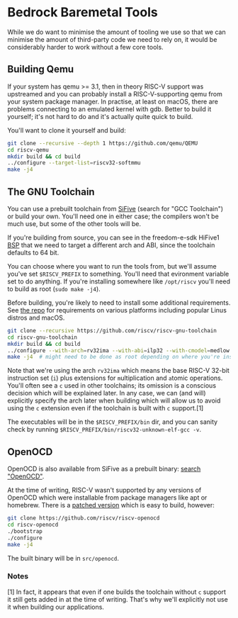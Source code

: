 # Bedrock Baremetal Tools

While we do want to minimise the amount of tooling we use so that we can minimise the amount of third-party code we need to rely on, it would be considerably harder to work without a few core tools.

## Building Qemu

If your system has qemu >= 3.1, then in theory RISC-V support was upstreamed and you can probably install a RISC-V-supporting qemu from your system package manager. In practise, at least on macOS, there are problems connecting to an emulated kernel with gdb. Better to build it yourself; it's not hard to do and it's actually quite quick to build.

You'll want to clone it yourself and build:

```bash
git clone --recursive --depth 1 https://github.com/qemu/QEMU
cd riscv-qemu
mkdir build && cd build
../configure --target-list=riscv32-softmmu
make -j4
```

## The GNU Toolchain

You can use a prebuilt toolchain from [SiFive](https://www.sifive.com/boards/) (search for "GCC Toolchain") or build your own. You'll need one in either case; the compilers won't be much use, but some of the other tools will be.

If you're building from source, you can see in the freedom-e-sdk HiFive1 [BSP](https://github.com/sifive/freedom-e-sdk/blob/30c143eb5445f47edb351ba54c84ff8285dc27a9/bsp/sifive-hifive1/settings.mk) that we need to target a different arch and ABI, since the toolchain defaults to 64 bit.

You can choose where you want to run the tools from, but we'll assume you've set `$RISCV_PREFIX` to something. You'll need that evironment variable set to do anything. If you're installing somewhere like `/opt/riscv` you'll need to build as root (`sudo make -j4`).

Before building, you're likely to need to install some additional requirements. See [the repo](https://github.com/riscv/riscv-gnu-toolchain) for requirements on various platforms including popular Linus distros and macOS.

```bash
git clone --recursive https://github.com/riscv/riscv-gnu-toolchain
cd riscv-gnu-toolchain
mkdir build && cd build
../configure --with-arch=rv32ima --with-abi=ilp32 --with-cmodel=medlow --prefix=$RISCV_PREFIX
make -j4  # might need to be done as root depending on where you're installing
```

Note that we're using the arch `rv32ima` which means the base RISC-V 32-bit instruction set (`i`) plus extensions for `m`ultiplication and `a`tomic operations. You'll often see a `c` used in other toolchains; its omission is a conscious decision which will be explained later. In any case, we can (and will) explicitly specify the arch later when building which will allow us to avoid using the `c` extension even if the toolchain is built with `c` support.[1]

The executables will be in the `$RISCV_PREFIX/bin` dir, and you can sanity check by running `$RISCV_PREFIX/bin/riscv32-unknown-elf-gcc -v`.

## OpenOCD

OpenOCD is also available from SiFive as a prebuilt binary: [search "OpenOCD"](https://www.sifive.com/boards).

At the time of writing, RISC-V wasn't supported by any versions of OpenOCD which were installable from package managers like apt or homebrew. There is a [patched version](https://github.com/riscv/riscv-openocd) which is easy to build, however:

```bash
git clone https://github.com/riscv/riscv-openocd
cd riscv-openocd
./bootstrap
./configure
make -j4
```

The built binary will be in `src/openocd`.

### Notes

[1] In fact, it appears that even if one builds the toolchain without `c` support it still gets added in at the time of writing. That's why we'll explicitly not use it when building our applications.